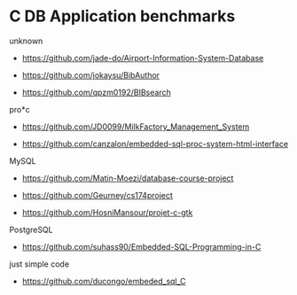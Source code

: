 # C DB Application benchmarks

unknown
- https://github.com/jade-do/Airport-Information-System-Database

- https://github.com/jokaysu/BibAuthor

- https://github.com/qpzm0192/BIBsearch

pro*c
- https://github.com/JD0099/MilkFactory_Management_System

- https://github.com/canzalon/embedded-sql-proc-system-html-interface

MySQL
- https://github.com/Matin-Moezi/database-course-project

- https://github.com/Geurney/cs174project

- https://github.com/HosniMansour/projet-c-gtk

PostgreSQL
- https://github.com/suhass90/Embedded-SQL-Programming-in-C



just simple code
- https://github.com/ducongo/embeded_sql_C
